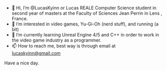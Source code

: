 - 👋 Hi, I’m @LucasKyinn or Lucas REALE Computer Science student in second year of masters at the Faculty of Sciences Jean Perrin in Lens , France.
- 👀 I’m interested in video games, Yu-Gi-Oh (nerd stuff), and running (a bit)
- 🌱 I’m currently learning Unreal Engine 4/5 and C++ in order to work in the video game industry as a programmer. 
- 📫 How to reach me, best way is through email at lucaskyinn@gmail.com

Have a nice day.

<!---
LucasKyinn/LucasKyinn is a ✨ special ✨ repository because its `README.md` (this file) appears on your GitHub profile.
You can click the Preview link to take a look at your changes.
--->
